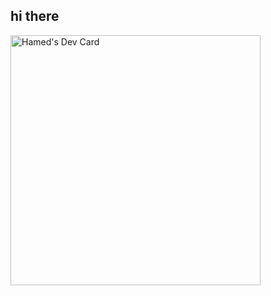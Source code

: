 hi there
----

<a href="https://app.daily.dev/hamedniroomand"><img src="https://api.daily.dev/devcards/a79ee4f1843948b083934f9474169b83.png?r=rdg" width="400" alt="Hamed's Dev Card"/></a>
